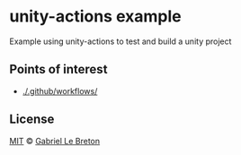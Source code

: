 # unity-actions example

Example using unity-actions to test and build a unity project

## Points of interest

* [./.github/workflows/](./.github/workflows)

## License

[MIT](LICENSE.md) © [Gabriel Le Breton](https://gableroux.com)

